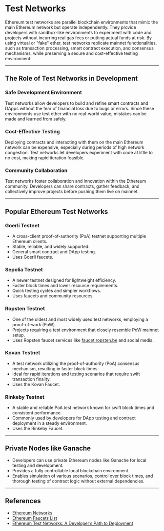 # Test Networks

Ethereum test networks are parallel blockchain environments that mimic the main Ethereum network but operate independently. They provide developers with sandbox-like environments to experiment with code and projects without incurring real gas fees or putting actual funds at risk. By using virtual or "fake" ether, test networks replicate mainnet functionalities, such as transaction processing, smart contract execution, and consensus mechanisms, while preserving a secure and cost-effective testing environment.

---

## **The Role of Test Networks in Development**

### **Safe Development Environment**
  Test networks allow developers to build and refine smart contracts and DApps without the fear of financial loss due to bugs or errors. Since these environments use test ether with no real-world value, mistakes can be made and learned from safely.

### **Cost-Effective Testing**
  Deploying contracts and interacting with them on the main Ethereum network can be expensive, especially during periods of high network congestion. Test networks let developers experiment with code at little to no cost, making rapid iteration feasible.

### **Community Collaboration** 
  Test networks foster collaboration and innovation within the Ethereum community. Developers can share contracts, gather feedback, and collectively improve projects before pushing them live on mainnet.

---

## **Popular Ethereum Test Networks**

### **Goerli Testnet**
- A cross-client proof-of-authority (PoA) testnet supporting multiple Ethereum clients.  
- Stable, reliable, and widely supported.  
- General smart contract and DApp testing.  
- Uses Goerli faucets.

### **Sepolia Testnet**
- A newer testnet designed for lightweight efficiency.  
- Faster block times and lower resource requirements.  
- Quick testing cycles and simpler workflows.  
- Uses faucets and community resources.

### **Ropsten Testnet**
- One of the oldest and most widely used test networks, employing a proof-of-work (PoW).  
- Projects requiring a test environment that closely resemble PoW mainnet setup.  
- Uses Ropsten faucet services like [faucet.ropsten.be](http://faucet.ropsten.be/) and social media.

### **Kovan Testnet**
- A test network utilizing the proof-of-authority (PoA) consensus mechanism, resulting in faster block times.  
- Ideal for rapid iterations and testing scenarios that require swift transaction finality.  
- Uses the Kovan Faucet.

### **Rinkeby Testnet**
- A stable and reliable PoA test network known for swift block times and consistent performance.  
- Commonly used by developers for DApp testing and contract deployment in a steady environment.  
- Uses the Rinkeby Faucet.

---

## **Private Nodes like Ganache**

- Developers can use private Ethereum nodes like Ganache for local testing and development.   
- Provides a fully controllable local blockchain environment.  
- Enables simulation of various scenarios, control over block times, and thorough testing of contract logic without external dependencies.

---

## References

- [Ethereum Networks](https://ethereum.org/en/developers/docs/networks/)  
- [Ethereum Faucets List](https://faucetlink.to/) 
- [Ethereum Test Networks: A Developer’s Path to Deployment](https://medium.com/novai-blockchain-101/ethereum-test-networks-a-developers-path-to-deployment-f578f7b456f5)  
